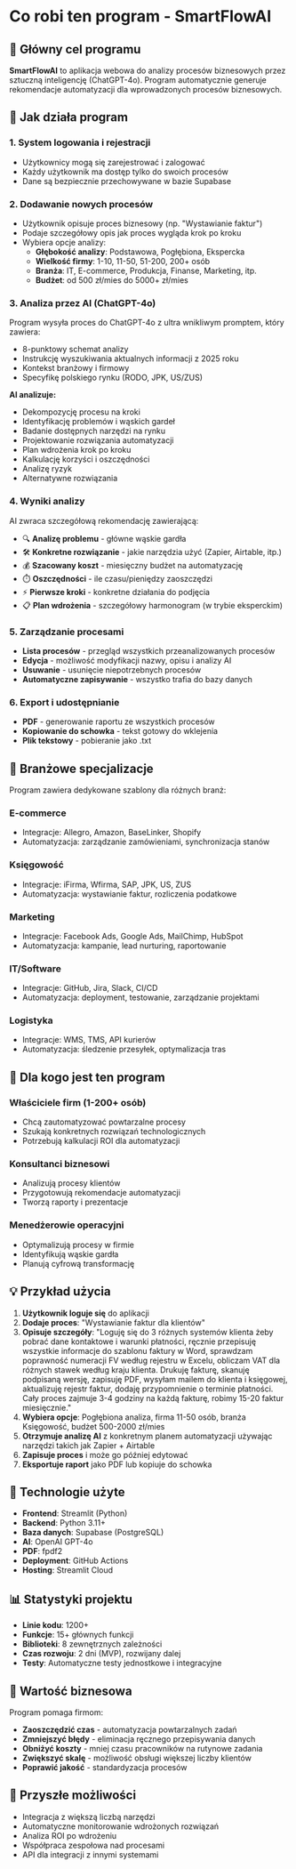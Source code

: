 # Co robi ten program - SmartFlowAI

## 🎯 Główny cel programu

**SmartFlowAI** to aplikacja webowa do analizy procesów biznesowych przez sztuczną inteligencję (ChatGPT-4o). Program automatycznie generuje rekomendacje automatyzacji dla wprowadzonych procesów biznesowych.

## 🔧 Jak działa program

### 1. **System logowania i rejestracji**
- Użytkownicy mogą się zarejestrować i zalogować
- Każdy użytkownik ma dostęp tylko do swoich procesów
- Dane są bezpiecznie przechowywane w bazie Supabase

### 2. **Dodawanie nowych procesów**
- Użytkownik opisuje proces biznesowy (np. "Wystawianie faktur")
- Podaje szczegółowy opis jak proces wygląda krok po kroku
- Wybiera opcje analizy:
  - **Głębokość analizy**: Podstawowa, Pogłębiona, Ekspercka
  - **Wielkość firmy**: 1-10, 11-50, 51-200, 200+ osób
  - **Branża**: IT, E-commerce, Produkcja, Finanse, Marketing, itp.
  - **Budżet**: od 500 zł/mies do 5000+ zł/mies

### 3. **Analiza przez AI (ChatGPT-4o)**
Program wysyła proces do ChatGPT-4o z ultra wnikliwym promptem, który zawiera:
- 8-punktowy schemat analizy
- Instrukcję wyszukiwania aktualnych informacji z 2025 roku
- Kontekst branżowy i firmowy
- Specyfikę polskiego rynku (RODO, JPK, US/ZUS)

**AI analizuje:**
- Dekompozycję procesu na kroki
- Identyfikację problemów i wąskich gardeł
- Badanie dostępnych narzędzi na rynku
- Projektowanie rozwiązania automatyzacji
- Plan wdrożenia krok po kroku
- Kalkulację korzyści i oszczędności
- Analizę ryzyk
- Alternatywne rozwiązania

### 4. **Wyniki analizy**
AI zwraca szczegółową rekomendację zawierającą:
- 🔍 **Analizę problemu** - główne wąskie gardła
- 🛠️ **Konkretne rozwiązanie** - jakie narzędzia użyć (Zapier, Airtable, itp.)
- 💰 **Szacowany koszt** - miesięczny budżet na automatyzację
- ⏱️ **Oszczędności** - ile czasu/pieniędzy zaoszczędzi
- ⚡ **Pierwsze kroki** - konkretne działania do podjęcia
- 📋 **Plan wdrożenia** - szczegółowy harmonogram (w trybie eksperckim)

### 5. **Zarządzanie procesami**
- **Lista procesów** - przegląd wszystkich przeanalizowanych procesów
- **Edycja** - możliwość modyfikacji nazwy, opisu i analizy AI
- **Usuwanie** - usunięcie niepotrzebnych procesów
- **Automatyczne zapisywanie** - wszystko trafia do bazy danych

### 6. **Export i udostępnianie**
- **PDF** - generowanie raportu ze wszystkich procesów
- **Kopiowanie do schowka** - tekst gotowy do wklejenia
- **Plik tekstowy** - pobieranie jako .txt

## 🏢 Branżowe specjalizacje

Program zawiera dedykowane szablony dla różnych branż:

### E-commerce
- Integracje: Allegro, Amazon, BaseLinker, Shopify
- Automatyzacja: zarządzanie zamówieniami, synchronizacja stanów

### Księgowość
- Integracje: iFirma, Wfirma, SAP, JPK, US, ZUS
- Automatyzacja: wystawianie faktur, rozliczenia podatkowe

### Marketing
- Integracje: Facebook Ads, Google Ads, MailChimp, HubSpot
- Automatyzacja: kampanie, lead nurturing, raportowanie

### IT/Software
- Integracje: GitHub, Jira, Slack, CI/CD
- Automatyzacja: deployment, testowanie, zarządzanie projektami

### Logistyka
- Integracje: WMS, TMS, API kurierów
- Automatyzacja: śledzenie przesyłek, optymalizacja tras

## 🎯 Dla kogo jest ten program

### Właściciele firm (1-200+ osób)
- Chcą zautomatyzować powtarzalne procesy
- Szukają konkretnych rozwiązań technologicznych
- Potrzebują kalkulacji ROI dla automatyzacji

### Konsultanci biznesowi
- Analizują procesy klientów
- Przygotowują rekomendacje automatyzacji
- Tworzą raporty i prezentacje

### Menedżerowie operacyjni
- Optymalizują procesy w firmie
- Identyfikują wąskie gardła
- Planują cyfrową transformację

## 💡 Przykład użycia

1. **Użytkownik loguje się** do aplikacji
2. **Dodaje proces**: "Wystawianie faktur dla klientów"
3. **Opisuje szczegóły**: "Loguję się do 3 różnych systemów klienta żeby pobrać dane kontaktowe i warunki płatności, ręcznie przepisuję wszystkie informacje do szablonu faktury w Word, sprawdzam poprawność numeracji FV według rejestru w Excelu, obliczam VAT dla różnych stawek według kraju klienta. Drukuję fakturę, skanuję podpisaną wersję, zapisuję PDF, wysyłam mailem do klienta i księgowej, aktualizuję rejestr faktur, dodaję przypomnienie o terminie płatności. Cały proces zajmuje 3-4 godziny na każdą fakturę, robimy 15-20 faktur miesięcznie."
4. **Wybiera opcje**: Pogłębiona analiza, firma 11-50 osób, branża Księgowość, budżet 500-2000 zł/mies
5. **Otrzymuje analizę AI** z konkretnym planem automatyzacji używając narzędzi takich jak Zapier + Airtable
6. **Zapisuje proces** i może go później edytować
7. **Eksportuje raport** jako PDF lub kopiuje do schowka

## 🔧 Technologie użyte

- **Frontend**: Streamlit (Python)
- **Backend**: Python 3.11+
- **Baza danych**: Supabase (PostgreSQL)
- **AI**: OpenAI GPT-4o
- **PDF**: fpdf2
- **Deployment**: GitHub Actions
- **Hosting**: Streamlit Cloud

## 📊 Statystyki projektu

- **Linie kodu**: 1200+
- **Funkcje**: 15+ głównych funkcji
- **Biblioteki**: 8 zewnętrznych zależności
- **Czas rozwoju**: 2 dni (MVP), rozwijany dalej
- **Testy**: Automatyczne testy jednostkowe i integracyjne

## 🎯 Wartość biznesowa

Program pomaga firmom:
- **Zaoszczędzić czas** - automatyzacja powtarzalnych zadań
- **Zmniejszyć błędy** - eliminacja ręcznego przepisywania danych
- **Obniżyć koszty** - mniej czasu pracowników na rutynowe zadania
- **Zwiększyć skalę** - możliwość obsługi większej liczby klientów
- **Poprawić jakość** - standardyzacja procesów

## 🚀 Przyszłe możliwości

- Integracja z większą liczbą narzędzi
- Automatyczne monitorowanie wdrożonych rozwiązań
- Analiza ROI po wdrożeniu
- Współpraca zespołowa nad procesami
- API dla integracji z innymi systemami 